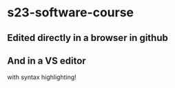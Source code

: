 # s23-software-course

## Edited directly in a browser in github

## And in a VS editor

with syntax highlighting!
